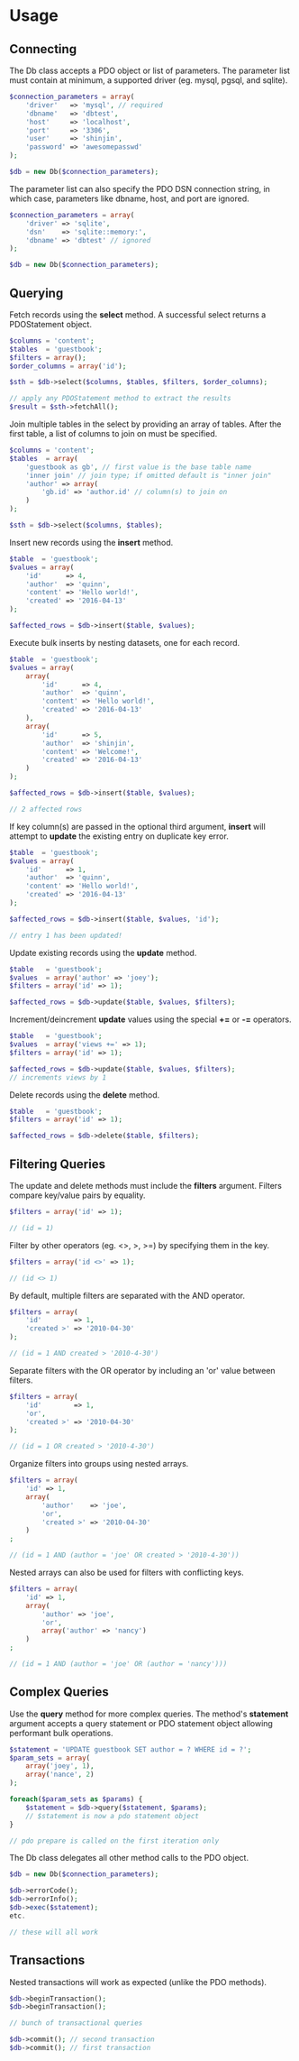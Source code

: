 # Usage

## Connecting

The Db class accepts a PDO object or list of parameters. The parameter list must contain at minimum, a supported driver (eg. mysql, pgsql, and sqlite).
``` php
$connection_parameters = array(
    'driver'   => 'mysql', // required
    'dbname'   => 'dbtest',
    'host'     => 'localhost',
    'port'     => '3306',
    'user'     => 'shinjin',
    'password' => 'awesomepasswd'
);

$db = new Db($connection_parameters);
```
The parameter list can also specify the PDO DSN connection string, in which case, parameters like dbname, host, and port are ignored.
``` php
$connection_parameters = array(
    'driver' => 'sqlite',
    'dsn'    => 'sqlite::memory:',
    'dbname' => 'dbtest' // ignored
);

$db = new Db($connection_parameters);
```
## Querying
Fetch records using the **select** method. A successful select returns a PDOStatement object.
``` php
$columns = 'content';
$tables  = 'guestbook';
$filters = array();
$order_columns = array('id');

$sth = $db->select($columns, $tables, $filters, $order_columns);

// apply any PDOStatement method to extract the results
$result = $sth->fetchAll();
```

Join multiple tables in the select by providing an array of tables. After the first table, a list of columns to join on must be specified.
``` php
$columns = 'content';
$tables  = array(
    'guestbook as gb', // first value is the base table name
    'inner join' // join type; if omitted default is "inner join"
    'author' => array(
        'gb.id' => 'author.id' // column(s) to join on
    )
);

$sth = $db->select($columns, $tables);
```

Insert new records using the **insert** method.
``` php
$table  = 'guestbook';
$values = array(
    'id'      => 4,
    'author'  => 'quinn',
    'content' => 'Hello world!',
    'created' => '2016-04-13'
);

$affected_rows = $db->insert($table, $values);
```

Execute bulk inserts by nesting datasets, one for each record.
``` php
$table  = 'guestbook';
$values = array(
    array(
        'id'      => 4,
        'author'  => 'quinn',
        'content' => 'Hello world!',
        'created' => '2016-04-13'
    ),
    array(
        'id'      => 5,
        'author'  => 'shinjin',
        'content' => 'Welcome!',
        'created' => '2016-04-13'
    )
);

$affected_rows = $db->insert($table, $values);

// 2 affected rows
```

If key column(s) are passed in the optional third argument, **insert** will attempt to **update** the existing entry on duplicate key error.
``` php
$table  = 'guestbook';
$values = array(
    'id'      => 1,
    'author'  => 'quinn',
    'content' => 'Hello world!',
    'created' => '2016-04-13'
);

$affected_rows = $db->insert($table, $values, 'id');

// entry 1 has been updated!
```

Update existing records using the **update** method.
``` php
$table   = 'guestbook';
$values  = array('author' => 'joey');
$filters = array('id' => 1);

$affected_rows = $db->update($table, $values, $filters);
```

Increment/deincrement **update** values using the special **+=** or **-=** operators.
``` php
$table   = 'guestbook';
$values  = array('views +=' => 1);
$filters = array('id' => 1);

$affected_rows = $db->update($table, $values, $filters);
// increments views by 1
```

Delete records using the **delete** method.
``` php
$table   = 'guestbook';
$filters = array('id' => 1);

$affected_rows = $db->delete($table, $filters);
```

## Filtering Queries
The update and delete methods must include the **filters** argument. Filters compare key/value pairs by equality.
``` php
$filters = array('id' => 1);

// (id = 1)
```

Filter by other operators (eg. <>, >, >=) by specifying them in the key.
``` php
$filters = array('id <>' => 1);

// (id <> 1)
```

By default, multiple filters are separated with the AND operator.
``` php
$filters = array(
    'id'        => 1,
    'created >' => '2010-04-30'
);

// (id = 1 AND created > '2010-4-30')
```

Separate filters with the OR operator by including an 'or' value between filters.
``` php
$filters = array(
    'id'        => 1,
    'or',
    'created >' => '2010-04-30'
);

// (id = 1 OR created > '2010-4-30')
```

Organize filters into groups using nested arrays.
``` php
$filters = array(
    'id' => 1,
    array(
        'author'    => 'joe',
        'or',
        'created >' => '2010-04-30'
    )
;

// (id = 1 AND (author = 'joe' OR created > '2010-4-30'))
```

Nested arrays can also be used for filters with conflicting keys.
``` php
$filters = array(
    'id' => 1,
    array(
        'author' => 'joe',
        'or',
        array('author' => 'nancy')
    )
;

// (id = 1 AND (author = 'joe' OR (author = 'nancy')))
```
## Complex Queries
Use the **query** method for more complex queries. The method's **statement** argument accepts a query statement or PDO statement object allowing performant bulk operations.
``` php
$statement = 'UPDATE guestbook SET author = ? WHERE id = ?';
$param_sets = array(
    array('joey', 1),
    array('nance', 2)
);

foreach($param_sets as $params) {
    $statement = $db->query($statement, $params);
    // $statement is now a pdo statement object
}

// pdo prepare is called on the first iteration only
```

The Db class delegates all other method calls to the PDO object.
``` php
$db = new Db($connection_parameters);

$db->errorCode();
$db->errorInfo();
$db->exec($statement);
etc.

// these will all work
```
## Transactions
Nested transactions will work as expected (unlike the PDO methods).
``` php
$db->beginTransaction();
$db->beginTransaction();

// bunch of transactional queries

$db->commit(); // second transaction
$db->commit(); // first transaction
```
